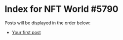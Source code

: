 # Index for NFT World #5790
Posts will be displayed in the order below:

- [Your first post](./001-first.md)

